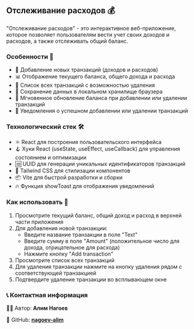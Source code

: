 ## Отслеживание расходов 💰

"Отслеживание расходов" - это интерактивное веб-приложение, которое позволяет пользователям вести учет своих доходов и расходов, а также отслеживать общий баланс.

### Особенности 🌟

- 💼 Добавление новых транзакций (доходов и расходов)
- 📊 Отображение текущего баланса, общего дохода и расхода
- 📝 Список всех транзакций с возможностью удаления
- 💾 Сохранение данных в локальном хранилище браузера
- 🔄 Мгновенное обновление баланса при добавлении или удалении транзакций
- 🚨 Уведомления о успешном добавлении или удалении транзакций

### Технологический стек 🛠️

- ⚛️ React для построения пользовательского интерфейса
- 🪝 Хуки React (useState, useEffect, useCallback) для управления состоянием и оптимизации
- 🆔 UUID для генерации уникальных идентификаторов транзакций
- 🎨 Tailwind CSS для стилизации компонентов
- 📦 Vite для быстрой разработки и сборки
- 🔥 Функция showToast для отображения уведомлений

### Как использовать 📝

1. Просмотрите текущий баланс, общий доход и расход в верхней части приложения
2. Для добавления новой транзакции:
   - Введите название транзакции в поле "Text"
   - Введите сумму в поле "Amount" (положительное число для дохода, отрицательное для расхода)
   - Нажмите кнопку "Add transaction"
3. Просмотрите список всех транзакций
4. Для удаления транзакции нажмите на кнопку удаления рядом с соответствующей транзакцией
5. Подтвердите удаление транзакции во всплывающем окне

### 📞 Контактная информация

👨‍💻 Автор: **Алим Нагоев**

🐙 GitHub: **[nagoev-alim](https://github.com/nagoev-alim)**
